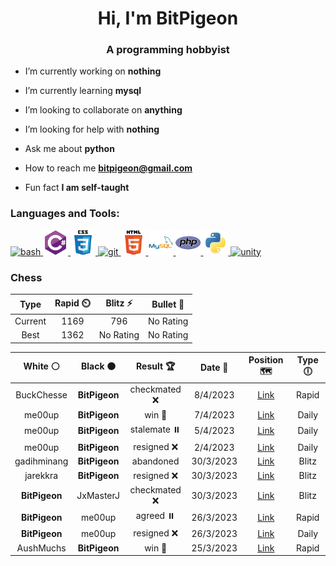 <h1 align="center">Hi, I'm BitPigeon</h1>
<h3 align="center">A programming hobbyist</h3>


- I’m currently working on **nothing**

- I’m currently learning **mysql**

- I’m looking to collaborate on **anything**

- I’m looking for help with **nothing**

- Ask me about **python**

- How to reach me **bitpigeon@gmail.com**

- Fun fact **I am self-taught**

<!--<h3 align="left">Connect with me:</h3>
<p align="left">
<a href="https://dev.to/bitpigeon" target="blank"><img align="center" src="https://raw.githubusercontent.com/rahuldkjain/github-profile-readme-generator/master/src/images/icons/Social/devto.svg" alt="bitpigeon" height="30" width="40" /></a>
<a href="https://stackoverflow.com/users/bitpigeon" target="blank"><img align="center" src="https://raw.githubusercontent.com/rahuldkjain/github-profile-readme-generator/master/src/images/icons/Social/stack-overflow.svg" alt="bitpigeon" height="30" width="40" /></a>
</p> -->

<h3 align="left">Languages and Tools:</h3>
<p align="left"> <a href="https://www.gnu.org/software/bash/" target="_blank" rel="noreferrer"> <img src="https://www.vectorlogo.zone/logos/gnu_bash/gnu_bash-icon.svg" alt="bash" width="40" height="40"/> </a> <a href="https://www.w3schools.com/cs/" target="_blank" rel="noreferrer"> <img src="https://raw.githubusercontent.com/devicons/devicon/master/icons/csharp/csharp-original.svg" alt="csharp" width="40" height="40"/> </a> <a href="https://www.w3schools.com/css/" target="_blank" rel="noreferrer"> <img src="https://raw.githubusercontent.com/devicons/devicon/master/icons/css3/css3-original-wordmark.svg" alt="css3" width="40" height="40"/> </a> <a href="https://git-scm.com/" target="_blank" rel="noreferrer"> <img src="https://www.vectorlogo.zone/logos/git-scm/git-scm-icon.svg" alt="git" width="40" height="40"/> </a> <a href="https://www.w3.org/html/" target="_blank" rel="noreferrer"> <img src="https://raw.githubusercontent.com/devicons/devicon/master/icons/html5/html5-original-wordmark.svg" alt="html5" width="40" height="40"/> </a> <a href="https://www.mysql.com/" target="_blank" rel="noreferrer"> <img src="https://raw.githubusercontent.com/devicons/devicon/master/icons/mysql/mysql-original-wordmark.svg" alt="mysql" width="40" height="40"/> </a> <a href="https://www.php.net" target="_blank" rel="noreferrer"> <img src="https://raw.githubusercontent.com/devicons/devicon/master/icons/php/php-original.svg" alt="php" width="40" height="40"/> </a> <a href="https://www.python.org" target="_blank" rel="noreferrer"> <img src="https://raw.githubusercontent.com/devicons/devicon/master/icons/python/python-original.svg" alt="python" width="40" height="40"/> </a> <a href="https://unity.com/" target="_blank" rel="noreferrer"> <img src="https://www.vectorlogo.zone/logos/unity3d/unity3d-icon.svg" alt="unity" width="40" height="40"/> </a> </p>

### Chess

<!--START_SECTION:chessStats-->
<!-- Automatically generated with https://github.com/Balastrong/chess-stats-action -->

| Type | Rapid ⏲️ | Blitz ⚡ | Bullet 🔫 |
|:---:|:---:|:---:|:---:|
| Current | 1169 | 796 | No Rating |
| Best | 1362 | No Rating | No Rating |

| White ⚪ | Black ⚫ | Result 🏆 | Date 📅 | Position 🗺️ | Type 🕕 |
|:---:|:---:|:---:|:---:|:---:|:---:|
| BuckChesse | **BitPigeon** | checkmated ❌ | 8/4/2023 | <a href="http://www.ee.unb.ca/cgi-bin/tervo/fen.pl?select=3k3R/K5R1/8/7p/4P3/5n2/PP6/2r5 b - -">Link</a> | Rapid |
| me00up | **BitPigeon** | win 🥇 | 7/4/2023 | <a href="http://www.ee.unb.ca/cgi-bin/tervo/fen.pl?select=8/6p1/7q/k4K2/7p/8/8/8 w - - 0 53">Link</a> | Daily |
| me00up | **BitPigeon** | stalemate ⏸️ | 5/4/2023 | <a href="http://www.ee.unb.ca/cgi-bin/tervo/fen.pl?select=3RQ3/2k5/6K1/1Q6/8/8/8/8 b - - 4 70">Link</a> | Daily |
| me00up | **BitPigeon** | resigned ❌ | 2/4/2023 | <a href="http://www.ee.unb.ca/cgi-bin/tervo/fen.pl?select=5Q2/8/2P1Q3/6k1/8/1P3P2/1B4K1/1N6 b - - 0 47">Link</a> | Daily |
| gadihminang | **BitPigeon** | abandoned  | 30/3/2023 | <a href="http://www.ee.unb.ca/cgi-bin/tervo/fen.pl?select=8/8/4N1RB/3B4/5P2/2PK3P/1r3k2/7R b - -">Link</a> | Blitz |
| jarekkra | **BitPigeon** | resigned ❌ | 30/3/2023 | <a href="http://www.ee.unb.ca/cgi-bin/tervo/fen.pl?select=rnbB1k2/5p2/1p5p/b3P3/4N3/1BP2N2/PP3PPP/R2R2K1 b - -">Link</a> | Blitz |
| **BitPigeon** | JxMasterJ | checkmated ❌ | 30/3/2023 | <a href="http://www.ee.unb.ca/cgi-bin/tervo/fen.pl?select=r5k1/ppp3p1/2np2p1/4p1q1/2P4r/7K/PP2Q1PP/4R3 w - -">Link</a> | Blitz |
| **BitPigeon** | me00up | agreed ⏸️ | 26/3/2023 | <a href="http://www.ee.unb.ca/cgi-bin/tervo/fen.pl?select=rnbqkbnr/pp3ppp/3p4/8/3NP3/8/PP3PPP/RNBQKB1R b KQkq -">Link</a> | Rapid |
| **BitPigeon** | me00up | resigned ❌ | 26/3/2023 | <a href="http://www.ee.unb.ca/cgi-bin/tervo/fen.pl?select=8/8/5kp1/r2p1n2/4p3/7K/1p6/8 w - - 0 47">Link</a> | Daily |
| AushMuchs | **BitPigeon** | win 🥇 | 25/3/2023 | <a href="http://www.ee.unb.ca/cgi-bin/tervo/fen.pl?select=8/p1p3p1/n5k1/4q3/4P3/5B2/P2K1P2/8 w - -">Link</a> | Rapid |

<!--END_SECTION:chessStats-->
